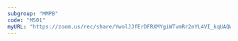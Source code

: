 ```yaml
---
subgroup: "MMPB"
code: "MS01"
myURL: "https://zoom.us/rec/share/YwolJJfErDFRXMYgiWTvmRr2nYL4VI_kqUAQWyRjx0pBflmoNF7akEr91EIg4AME.Ax3--qVaM-NQEiuY"
---
```

